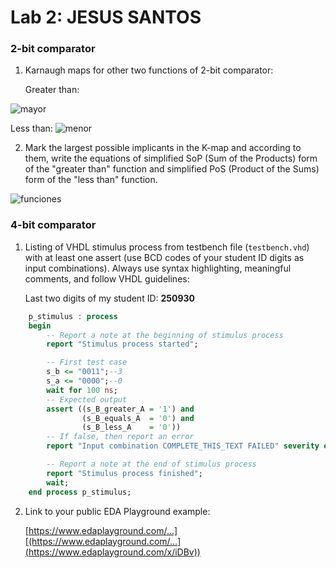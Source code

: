 # Lab 2: JESUS SANTOS

### 2-bit comparator

1. Karnaugh maps for other two functions of 2-bit comparator:

   Greater than:

  ![mayor](https://user-images.githubusercontent.com/63504192/220477010-545bdf4c-b35f-40d9-96c4-0ed596df7c27.jpg)



   Less than:
![menor](https://user-images.githubusercontent.com/63504192/220476893-8479ebda-34ea-4761-b08d-5065ceb73c59.jpg)

   

2. Mark the largest possible implicants in the K-map and according to them, write the equations of simplified SoP (Sum of the Products) form of the "greater than" function and simplified PoS (Product of the Sums) form of the "less than" function.

   
![funciones](https://user-images.githubusercontent.com/63504192/220477093-7750c5c2-60cf-4572-9c4c-a5aa4a8c9396.jpg)


### 4-bit comparator

1. Listing of VHDL stimulus process from testbench file (`testbench.vhd`) with at least one assert (use BCD codes of your student ID digits as input combinations). Always use syntax highlighting, meaningful comments, and follow VHDL guidelines:

   Last two digits of my student ID: **250930**

```vhdl
    p_stimulus : process
    begin
        -- Report a note at the beginning of stimulus process
        report "Stimulus process started";

        -- First test case
        s_b <= "0011";--3
        s_a <= "0000";--0
        wait for 100 ns;
        -- Expected output
        assert ((s_B_greater_A = '1') and
                (s_B_equals_A  = '0') and
                (s_B_less_A    = '0'))
        -- If false, then report an error
        report "Input combination COMPLETE_THIS_TEXT FAILED" severity error;

        -- Report a note at the end of stimulus process
        report "Stimulus process finished";
        wait;
    end process p_stimulus;
```

2. Link to your public EDA Playground example:

   [https://www.edaplayground.com/...][(https://www.edaplayground.com/...](https://www.edaplayground.com/x/iDBv))
